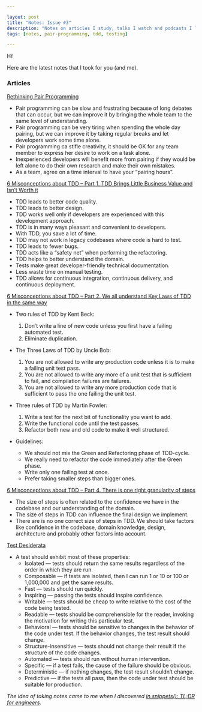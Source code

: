 ```yaml
---

layout: post
title: "Notes: Issue #3"
description: "Notes on articles I study, talks I watch and podcasts I listen."
tags: [notes, pair-programming, tdd, testing]

---
```


Hi!

Here are the latest notes that I took for you (and me). 

### Articles

[Rethinking Pair Programming](https://codurance.com/2015/03/15/rethinking-pair-programming/)

* Pair programming can be slow and frustrating because of long debates that can occur, but we can improve it by bringing the whole team to the same level of understanding.
* Pair programming can be very tiring when spending the whole day pairing, but we can improve it by taking regular breaks and let developers work some time alone.
* Pair programming ca stifle creativity, it should be OK for any team member to express her desire to work on a task alone.
* Inexperienced developers will benefit more from pairing if they would be left alone to do their own research and make their own mistakes.
* As a team, agree on a time interval to have your “pairing hours”.

[6 Misconceptions about TDD – Part 1. TDD Brings Little Business Value and Isn’t Worth it](https://www.thedroidsonroids.com/blog/pros-of-tdd-test-driven-development-for-business)

* TDD leads to better code quality.
* TDD leads to better design.
* TDD works well only if developers are experienced with this development approach.
* TDD is in many ways pleasant and convenient to developers.
* With TDD, you save a lot of time.
* TDD may not work in legacy codebases where code is hard to test.
* TDD leads to fewer bugs.
* TDD acts like a “safety net” when performing the refactoring.
* TDD helps to better understand the domain.
* Tests make great developer-friendly technical documentation.
* Less waste time on manual testing.
* TDD allows for continuous integration, continuous delivery, and continuous deployment.

[6 Misconceptions about TDD – Part 2. We all understand Key Laws of TDD in the same way](https://www.thedroidsonroids.com/blog/key-laws-of-tdd)

* Two rules of TDD by Kent Beck:
  1. Don’t write a line of new code unless you first have a failing automated test.
  1. Eliminate duplication.

* The Three Laws of TDD by Uncle Bob:
  1. You are not allowed to write any production code unless it is to make a failing unit test pass.
  1. You are not allowed to write any more of a unit test that is sufficient to fail, and compilation failures are failures.
  1. You are not allowed to write any more production code that is sufficient to pass the one failing the unit test.

* Three rules of TDD by Martin Fowler:
  1. Write a test for the next bit of functionality you want to add.
  1. Write the functional code until the test passes.
  1. Refactor both new and old code to make it well structured.

* Guidelines:
  * We should not mix the Green and Refactoring phase of TDD-cycle.
  * We really need to refactor the code immediately after the Green phase.
  * Write only one failing test at once.
  * Prefer taking smaller steps than bigger ones.

[6 Misconceptions about TDD – Part 4. There is one right granularity of steps](https://www.thedroidsonroids.com/blog/6-misconceptions-about-tdd-part-4-steps-size)

* The size of steps is often related to the confidence we have in the codebase and our understanding of the domain.
* The size of steps in TDD can influence the final design we implement.
* There are is no one correct size of steps in TDD. We should take factors like confidence in the codebase, domain knowledge, design, architecture and probably other factors into account.

[Test Desiderata](https://medium.com/@kentbeck_7670/test-desiderata-94150638a4b3)

* A test should exhibit most of these properties:
  * Isolated — tests should return the same results regardless of the order in which they are run.
  * Composable — if tests are isolated, then I can run 1 or 10 or 100 or 1,000,000 and get the same results.
  * Fast — tests should run quickly.
  * Inspiring — passing the tests should inspire confidence.
  * Writable — tests should be cheap to write relative to the cost of the code being tested.
  * Readable — tests should be comprehensible for the reader, invoking the motivation for writing this particular test.
  * Behavioral — tests should be sensitive to changes in the behavior of the code under test. If the behavior changes, the test result should change.
  * Structure-insensitive — tests should not change their result if the structure of the code changes.
  * Automated — tests should run without human intervention.
  * Specific — if a test fails, the cause of the failure should be obvious.
  * Deterministic — if nothing changes, the test result shouldn’t change.
  * Predictive — if the tests all pass, then the code under test should be suitable for production.

_The idea of ​​taking notes came to me when I discovered [in.snippets(): TL;DR for engineers](https://insnippets.appsmith.com/)._